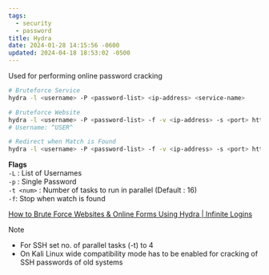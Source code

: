 ```yaml
---
tags:
  - security
  - password
title: Hydra
date: 2024-01-28 14:15:56 -0600
updated: 2024-04-18 18:53:02 -0500
---
```


Used for performing online password cracking

````bash
# Bruteforce Service
hydra -l <username> -P <password-list> <ip-address> <service-name>

# Bruteforce Website
hydra -l <username> -P <password-list> -f -v <ip-address> -s <port> http-post-form "/login.php:pin=^PASS^:Access denied"
# Username: ^USER^

# Redirect when Match is Found
hydra -l <username> -P <password-list> -f -v <ip-address> -s <port> http-post-form "/login.php:pin=^PASS^:S=302"
````

**Flags**  
`-L` : List of Usernames  
`-p` : Single Password  
`-t <num>` : Number of tasks to run in parallel (Default : 16)  
`-f`: Stop when watch is found

[How to Brute Force Websites & Online Forms Using Hydra | Infinite Logins](https://infinitelogins.com/2020/02/22/how-to-brute-force-websites-using-hydra/)

> [!NOTE]
> - For SSH set no. of parallel tasks (-t) to 4
> - On Kali Linux wide compatibility mode has to be enabled for cracking of SSH passwords of old systems
